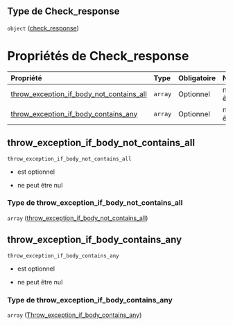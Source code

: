 ## Type de Check\_response

`object` ([check\_response](frw-transmission-definitions-check_response.md))

# Propriétés de Check\_response

| Propriété                                                                                   | Type    | Obligatoire | Nullable         | Défini par                                                                                                                                                                                              |
| :------------------------------------------------------------------------------------------ | :------ | :---------- | :--------------- | :------------------------------------------------------------------------------------------------------------------------------------------------------------------------------------------------------ |
| [throw\_exception\_if\_body\_not\_contains\_all](#throw_exception_if_body_not_contains_all) | `array` | Optionnel   | ne peut être nul | [Fichier transmission](frw-transmission-definitions-throw_exception_if_body_not_contains_all.md "schemas/transmission#/definitions/Check_response/properties/throw_exception_if_body_not_contains_all") |
| [throw\_exception\_if\_body\_contains\_any](#throw_exception_if_body_contains_any)          | `array` | Optionnel   | ne peut être nul | [Fichier transmission](frw-transmission-definitions-throw_exception_if_body_contains_any.md "schemas/transmission#/definitions/Check_response/properties/throw_exception_if_body_contains_any")         |

## throw\_exception\_if\_body\_not\_contains\_all



`throw_exception_if_body_not_contains_all`

*   est optionnel

*   ne peut être nul

### Type de throw\_exception\_if\_body\_not\_contains\_all

`array` ([throw\_exception\_if\_body\_not\_contains\_all](frw-transmission-definitions-throw_exception_if_body_not_contains_all.md))

## throw\_exception\_if\_body\_contains\_any



`throw_exception_if_body_contains_any`

*   est optionnel

*   ne peut être nul

### Type de throw\_exception\_if\_body\_contains\_any

`array` ([Throw\_exception\_if\_body\_contains\_any](frw-transmission-definitions-throw_exception_if_body_contains_any.md))
